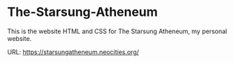 # The-Starsung-Atheneum
This is the website HTML and CSS for The Starsung Atheneum, my personal website.

URL: https://starsungatheneum.neocities.org/ 
